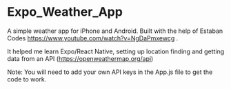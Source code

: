 # Expo_Weather_App

A simple weather app for iPhone and Android. Built with the help of Estaban Codes https://www.youtube.com/watch?v=NgDaPmxewcg .

It helped me learn Expo/React Native, setting up location finding and getting data from an API (https://openweathermap.org/api)

Note: You will need to add your own API keys in the App.js file to get the code to work.
